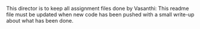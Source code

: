 This director is to keep all assignment files done by Vasanthi: 
This readme file must be updated when new code has been pushed with a small write-up about what has been done. 
